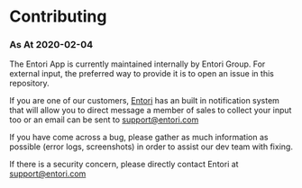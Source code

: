 # Contributing
### As At 2020-02-04

The Entori App is currently maintained internally by Entori Group. For external input, the preferred way to provide it is to open an issue in this repository.

If you are one of our customers, [Entori](https://entori.com/) has an built in notification system that will allow you to direct message a member of sales to collect your input too or an email can be sent to support@entori.com

If you have come across a bug, please gather as much information as possible (error logs, screenshots) in order to assist our dev team with fixing.

If there is a security concern, please directly contact Entori at support@entori.com